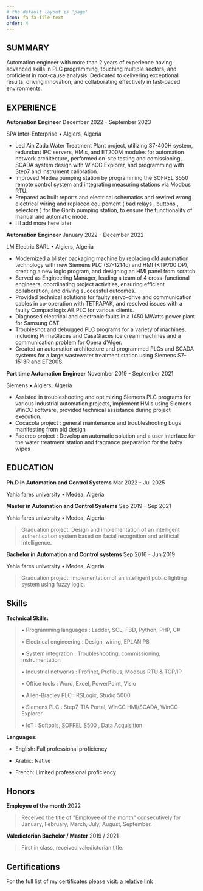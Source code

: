 ```yaml
---
# the default layout is 'page'
icon: fa fa-file-text
order: 4
---
```


## SUMMARY

Automation engineer with more than 2 years of experience having advanced skills in PLC programming, touching multiple sectors, and proficient in root-cause analysis. Dedicated to delivering exceptional results, driving innovation, and collaborating effectively in fast-paced environments.

## EXPERIENCE

**Automation Engineer** December 2022 - September 2023

SPA Inter-Enterprise • Algiers, Algeria

*	Led Ain Zada Water Treatment Plant project, utilizing S7-400H system, redundant IPC servers, HMIs, and ET200M modules for automation network architecture, performed on-site testing and comissioning, SCADA system design with WinCC Explorer, and programming with Step7 and instrument calibration.
*	Improved Medea pumping station by programming the SOFREL S550 remote control system and integrating measuring stations via Modbus RTU.
*	Prepared as built reports and electrical schematics and rewired wrong electrical wiring and replaced equipement ( bad relays , buttons , selectors ) for the Ghrib pumping station, to ensure the functionality of manual and automatic mode.
*	I ll add more here later

**Automation Engineer** January 2022 - December 2022

LM Electric SARL • Algiers, Algeria

* Modernized a blister packaging machine by replacing old automation technology with new Siemens PLC (S7-1214c) and HMI (KTP700 DP), creating a new logic program, and designing an HMI panel from scratch.
*	Served as Engineering Manager, leading a team of 4 cross-functional engineers, coordinating project activities, ensuring efficient collaboration, and driving successful outcomes.
*	Provided technical solutions for faulty servo-drive and communication cables in co-operation with TETRAPAK, and resolved issues with a faulty Compactlogix AB PLC for various clients.
*	Diagnosed electrical and electronic faults in a 1450 MWatts power plant for Samsung C&T.
*	Troubleshot and debugged PLC programs for a variety of machines, including PrimaGlaces and CasaGlaces ice cream machines and a communication problem for Opera d'Alger.
*	Created an automation architecture and programmed PLCs and SCADA systems for a large wastewater treatment station using Siemens S7-1513R and ET200S.


**Part time Automation Engineer** November 2019 - September 2021

Siemens • Algiers, Algeria

*	Assisted in troubleshooting and optimizing Siemens PLC programs for various industrial automation projects, implement HMIs using Siemens WinCC software, provided technical assistance during project execution.
*	Cocacola project : general maintenance and troubleshooting bugs manifesting from old design
*	Faderco project : Develop an automatic solution and a user interface for the water treatment station and fragrance preparation for the baby wipes

## EDUCATION

**Ph.D in Automation and Control Systems** Mar 2022 - Jul 2025

Yahia fares university • Medea, Algeria

**Master in Automation and Control Systems** Sep 2019 - Sep 2021

Yahia fares university • Medea, Algeria

> Graduation project: Design and implementation of an intelligent
> authentication system based on facial recognition and artificial
> intelligence.

**Bachelor in Automation and Control systems** Sep 2016 - Jun 2019

Yahia fares university • Medea, Algeria

> Graduation project: Implementation of an intelligent public lighting
> system using fuzzy logic.

## Skills

**Technical Skills:**

> • Programming languages : Ladder, SCL, FBD, Python, PHP, C#
>
> • Electrical engineering : Design, wiring, EPLAN P8
>
> • System integration : Troubleshooting, commissioning, instrumentation
>
> • Industrial networks : Profinet, Profibus, Modbus RTU & TCP/IP
>
> • Office tools : Word, Excel, PowerPoint, Visio
>
> • Allen-Bradley PLC : RSLogix, Studio 5000
>
> • Siemens PLC : Step7, TIA Portal, WinCC HMI/SCADA, WinCC Explorer
>
> • IoT : Softools, SOFREL S500 , Data Acquisition

**Languages:**

-   English: Full professional proficiency

-   Arabic: Native

-   French: Limited professional proficiency

## Honors

**Employee of the month** 2022

> Received the title of \"Employee of the month\" consecutively for
> January, February, March, July, August, September.

**Valedictorian Bachelor / Master** 2019 / 2021

> First in class, received valedictorian title.

## Certifications
For the full list of my certificates please visit:
[a relative link](../categories/certificate/)

